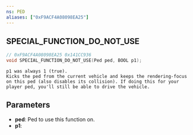 ```yaml
---
ns: PED
aliases: ["0xF9ACF4A08098EA25"]
---
```

## SPECIAL_FUNCTION_DO_NOT_USE

```c
// 0xF9ACF4A08098EA25 0x141CC936
void SPECIAL_FUNCTION_DO_NOT_USE(Ped ped, BOOL p1);
```

```
p1 was always 1 (true).  
Kicks the ped from the current vehicle and keeps the rendering-focus on this ped (also disables its collision). If doing this for your player ped, you'll still be able to drive the vehicle.
```

## Parameters
* **ped**: Ped to use this function on.
* **p1**: 

